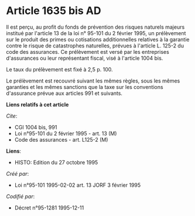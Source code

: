 # Article 1635 bis AD

Il est perçu, au profit du fonds de prévention des risques naturels majeurs institué par l'article 13 de la loi n° 95-101 du
2 février 1995, un prélèvement sur le produit des primes ou cotisations additionnelles relatives à la garantie contre le
risque de catastrophes naturelles, prévues à l'article L. 125-2 du code des assurances. Ce prélèvement est versé par les
entreprises d'assurances ou leur représentant fiscal, visé à l'article 1004 bis.

Le taux du prélèvement est fixé à 2,5 p. 100.

Le prélèvement est recouvré suivant les mêmes règles, sous les mêmes garanties et les mêmes sanctions que la taxe sur les
conventions d'assurance prévue aux articles 991 et suivants.

**Liens relatifs à cet article**

_Cite_:

  - CGI 1004 bis, 991
  - Loi n°95-101 du 2 février 1995 - art. 13 (M)
  - Code des assurances - art. L125-2 (M)

**Liens**:

  - HISTO: Edition du 27 octobre 1995

_Créé par_:

  - Loi n°95-101 1995-02-02 art. 13 JORF 3 février 1995

_Codifié par_:

  - Décret n°95-1281 1995-12-11
